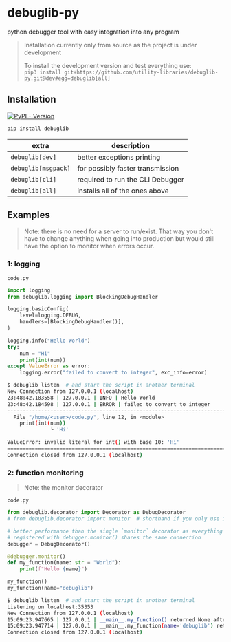 # debuglib-py

python debugger tool with easy integration into any program

> Installation currently only from source as the project is under development
> 
> To install the development version and test everything use:  
> `pip3 install git+https://github.com/utility-libraries/debuglib-py.git@dev#egg=debuglib[all]`

## Installation

[![PyPI - Version](https://img.shields.io/pypi/v/inifini)](https://pypi.org/project/inifini/)

```bash
pip install debuglib
```

| extra               | description                      |
|---------------------|----------------------------------|
| `debuglib[dev]`     | better exceptions printing       |
| `debuglib[msgpack]` | for possibly faster transmission |
| `debuglib[cli]`     | required to run the CLI Debugger |
| `debuglib[all]`     | installs all of the ones above   |

## Examples

> Note: there is no need for a server to run/exist.
> That way you don't have to change anything when going into production
> but would still have the option to monitor when errors occur.

### 1: logging

`code.py`
```python
import logging
from debuglib.logging import BlockingDebugHandler

logging.basicConfig(
    level=logging.DEBUG,
    handlers=[BlockingDebugHandler()],
)

logging.info("Hello World")
try:
    num = "Hi"
    print(int(num))
except ValueError as error:
    logging.error("failed to convert to integer", exc_info=error)
```

```bash
$ debuglib listen  # and start the script in another terminal
New Connection from 127.0.0.1 (localhost)
23:48:42.183558 | 127.0.0.1 | INFO | Hello World
23:48:42.184598 | 127.0.0.1 | ERROR | failed to convert to integer
--------------------------------------------------------------------------------
  File "/home/<user>/code.py", line 12, in <module>
    print(int(num))
              └ 'Hi'

ValueError: invalid literal for int() with base 10: 'Hi'
================================================================================
Connection closed from 127.0.0.1 (localhost)
```

### 2: function monitoring

> Note: the monitor decorator

`code.py`
```python
from debuglib.decorator import Decorator as DebugDecorator
# from debuglib.decorator import monitor  # shorthand if you only use it once

# better performance than the single `monitor` decorator as everything 
# registered with debugger.monitor() shares the same connection
debugger = DebugDecorator()

@debugger.monitor()
def my_function(name: str = "World"):
    print(f"Hello {name}")

my_function()
my_function(name="debuglib")
```

```bash
$ debuglib listen  # and start the script in another terminal
Listening on localhost:35353
New Connection from 127.0.0.1 (localhost)
15:09:23.947665 | 127.0.0.1 | __main__.my_function() returned None after 6.232000032468932e-06s
15:09:23.947714 | 127.0.0.1 | __main__.my_function(name='debuglib') returned None after 3.716999799507903e-06s
Connection closed from 127.0.0.1 (localhost)
```
